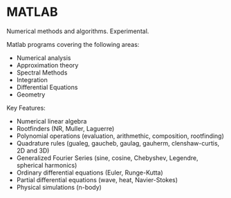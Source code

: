 # MATLAB
Numerical methods and algorithms. Experimental.

Matlab programs covering the following areas:

* Numerical analysis
* Approximation theory
* Spectral Methods
* Integration
* Differential Equations
* Geometry


Key Features:

* Numerical linear algebra
* Rootfinders (NR, Muller, Laguerre)
* Polynomial operations (evaluation, arithmethic, composition, rootfinding)
* Quadrature rules (gualeg, gaucheb, gaulag, gauherm, clenshaw-curtis, 2D and 3D)
* Generalized Fourier Series (sine, cosine, Chebyshev, Legendre, spherical harmonics)
* Ordinary differential equations (Euler, Runge-Kutta)
* Partial differential equations (wave, heat, Navier-Stokes)
* Physical simulations (n-body)
